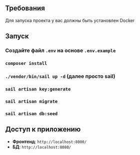 
## Требования
Для запуска проекта у вас должны быть установлен Docker

## Запуск

### Создайте файл `.env` на основе `.env.example`
### `composer install`
### `./vendor/bin/sail up -d` (далее просто sail)
### `sail artisan key:generate`
### `sail artisan migrate`
### `sail artisan db:seed`

## Доступ к приложению

* **Фронтенд**: `http://localhost:8000/`
* **БД**: `http://localhost:8080/`
